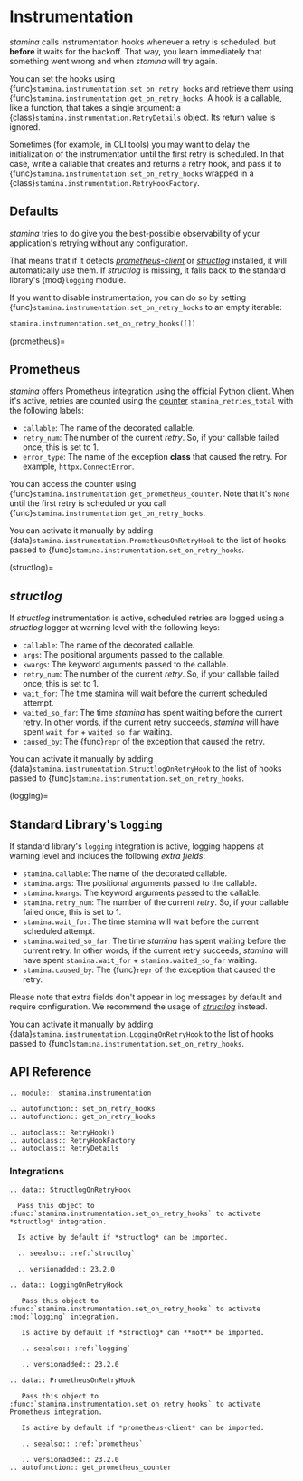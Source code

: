 # Instrumentation

*stamina* calls instrumentation hooks whenever a retry is scheduled, but **before** it waits for the backoff.
That way, you learn immediately that something went wrong and when *stamina* will try again.

You can set the hooks using {func}`stamina.instrumentation.set_on_retry_hooks` and retrieve them using {func}`stamina.instrumentation.get_on_retry_hooks`.
A hook is a callable, like a function, that takes a single argument: a {class}`stamina.instrumentation.RetryDetails` object.
Its return value is ignored.

Sometimes (for example, in CLI tools) you may want to delay the initialization of the instrumentation until the first retry is scheduled.
In that case, write a callable that creates and returns a retry hook, and pass it to {func}`stamina.instrumentation.set_on_retry_hooks` wrapped in a {class}`stamina.instrumentation.RetryHookFactory`.


## Defaults

*stamina* tries to do give you the best-possible observability of your application's retrying without any configuration.

That means that if it detects [*prometheus-client*](https://github.com/prometheus/client_python) or [*structlog*] installed, it will automatically use them.
If *structlog* is missing, it falls back to the standard library's {mod}`logging` module.

If you want to disable instrumentation, you can do so by setting {func}`stamina.instrumentation.set_on_retry_hooks` to an empty iterable:

```python
stamina.instrumentation.set_on_retry_hooks([])
```

(prometheus)=

## Prometheus

*stamina* offers Prometheus integration using the official [Python client](https://github.com/prometheus/client_python).
When it's active, retries are counted using the [counter](https://prometheus.io/docs/concepts/metric_types/#counter) `stamina_retries_total` with the following labels:

- `callable`: The name of the decorated callable.
- `retry_num`: The number of the current *retry*.
  So, if your callable failed once, this is set to 1.
- `error_type`: The name of the exception **class** that caused the retry.
  For example, `httpx.ConnectError`.

You can access the counter using {func}`stamina.instrumentation.get_prometheus_counter`.
Note that it's `None` until the first retry is scheduled or you call {func}`stamina.instrumentation.get_on_retry_hooks`.

You can activate it manually by adding {data}`stamina.instrumentation.PrometheusOnRetryHook` to the list of hooks passed to {func}`stamina.instrumentation.set_on_retry_hooks`.

(structlog)=

## *structlog*

If *structlog* instrumentation is active, scheduled retries are logged using a *structlog* logger at warning level with the following keys:

- `callable`: The name of the decorated callable.
- `args`: The positional arguments passed to the callable.
- `kwargs`: The keyword arguments passed to the callable.
- `retry_num`: The number of the current *retry*.
  So, if your callable failed once, this is set to 1.
- `wait_for`: The time stamina will wait before the current scheduled attempt.
- `waited_so_far`: The time *stamina* has spent waiting before the current retry.
  In other words, if the current retry succeeds, *stamina* will have spent `wait_for` + `waited_so_far` waiting.
- `caused_by`: The {func}`repr` of the exception that caused the retry.

You can activate it manually by adding {data}`stamina.instrumentation.StructlogOnRetryHook` to the list of hooks passed to {func}`stamina.instrumentation.set_on_retry_hooks`.

(logging)=

## Standard Library's `logging`

If standard library's `logging` integration is active, logging happens at warning level and includes the following *extra fields*:

- `stamina.callable`: The name of the decorated callable.
- `stamina.args`: The positional arguments passed to the callable.
- `stamina.kwargs`: The keyword arguments passed to the callable.
- `stamina.retry_num`: The number of the current *retry*.
  So, if your callable failed once, this is set to 1.
- `stamina.wait_for`: The time stamina will wait before the current scheduled attempt.
- `stamina.waited_so_far`: The time *stamina* has spent waiting before the current retry.
  In other words, if the current retry succeeds, *stamina* will have spent `stamina.wait_for` + `stamina.waited_so_far` waiting.
- `stamina.caused_by`: The {func}`repr` of the exception that caused the retry.

Please note that extra fields don't appear in log messages by default and require configuration.
We recommend the usage of [*structlog*] instead.

You can activate it manually by adding {data}`stamina.instrumentation.LoggingOnRetryHook` to the list of hooks passed to {func}`stamina.instrumentation.set_on_retry_hooks`.

[*structlog*]: https://www.structlog.org/


## API Reference

```{eval-rst}
.. module:: stamina.instrumentation

.. autofunction:: set_on_retry_hooks
.. autofunction:: get_on_retry_hooks

.. autoclass:: RetryHook()
.. autoclass:: RetryHookFactory
.. autoclass:: RetryDetails
```

### Integrations

```{eval-rst}
.. data:: StructlogOnRetryHook

  Pass this object to :func:`stamina.instrumentation.set_on_retry_hooks` to activate *structlog* integration.

  Is active by default if *structlog* can be imported.

  .. seealso:: :ref:`structlog`

  .. versionadded:: 23.2.0

.. data:: LoggingOnRetryHook

   Pass this object to :func:`stamina.instrumentation.set_on_retry_hooks` to activate :mod:`logging` integration.

   Is active by default if *structlog* can **not** be imported.

   .. seealso:: :ref:`logging`

   .. versionadded:: 23.2.0

.. data:: PrometheusOnRetryHook

   Pass this object to :func:`stamina.instrumentation.set_on_retry_hooks` to activate Prometheus integration.

   Is active by default if *prometheus-client* can be imported.

   .. seealso:: :ref:`prometheus`

   .. versionadded:: 23.2.0
.. autofunction:: get_prometheus_counter
```
